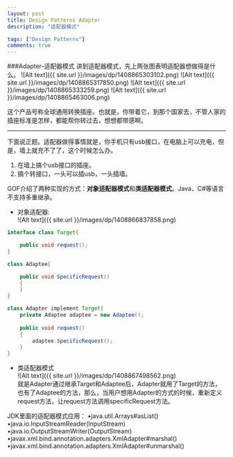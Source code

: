 ```yaml
---
layout: post
title: Design Patterns Adapter
description: "适配器模式"

tags: ["Design Patterns"]
comments: true
---
```

###Adapter-适配器模式
讲到适配器模式，先上两张图表明适配器想做得是什么。
![Alt text]({{ site.url }}/images/dp/1408865303102.png)
![Alt text]({{ site.url }}/images/dp/1408865317850.png)
![Alt text]({{ site.url }}/images/dp/1408865333259.png)
![Alt text]({{ site.url }}/images/dp/1408865463006.png)

这个产品号称全球通用转换插座。也就是，你带着它，到那个国家去，不管人家的插座标准是怎样，都能帮你转过去，想想都带感啊。

---
下面说正题。适配器做得事情就是，你手机只有usb接口，在电脑上可以充电，但是，墙上就充不了了，这个时候怎么办。
1.  在墙上搞个usb接口的插座。   
2.  搞个转接口，一头可以插usb，一头插墙。  

GOF介绍了两种实现的方式：**对象适配器模式**和**类适配器模式**。Java、C#等语言不支持多重继承。  
* 对象适配器:  
    ![Alt text]({{ site.url }}/images/dp/1408866837858.png)

```java
interface class Target{

	public void request();
}

class Adaptee{

	public void SpecificRequest()
	{
	}
}

class Adapter implement Target{
	private Adaptee adaptee = new Adaptee();
	
	public void request()
	{
		adaptee.SpecificRequest();
	}
}
```

* 类适配器模式   
    ![Alt text]({{ site.url }}/images/dp/1408867498562.png)   
    就是Adapter通过继承Target和Adaptee后，Adapter就用了Target的方法，也有了Adaptee的方法，那么，当用户想用Adapter的方式的时候，重新定义request方法，让request方法调用specificRequest方法。


JDK里面的适配器模式应用：
•java.util.Arrays#asList()
•java.io.InputStreamReader(InputStream)
•java.io.OutputStreamWriter(OutputStream)
•javax.xml.bind.annotation.adapters.XmlAdapter#marshal()
•javax.xml.bind.annotation.adapters.XmlAdapter#unmarshal()
